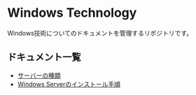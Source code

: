 # Windows Technology

Windows技術についてのドキュメントを管理するリポジトリです。

## ドキュメント一覧

- [サーバーの種類](サーバーの種類.md)
- [Windows Serverのインストール手順](WindowsServerのインストール手順.md)
